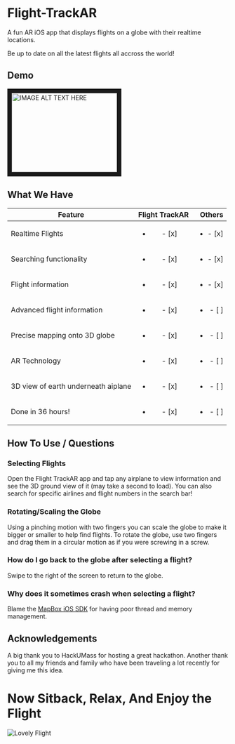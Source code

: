 # Flight-TrackAR
A fun AR iOS app that displays flights on a globe with their realtime locations.

Be up to date on all the latest flights all accross the world!

## Demo
<a href="http://www.youtube.com/watch?feature=player_embedded&v=S8j9V2fYhOI
" target="_blank"><img src="http://img.youtube.com/vi/S8j9V2fYhOI/0.jpg" 
alt="IMAGE ALT TEXT HERE" width="240" height="180" border="10" /></a>

## What We Have

| Feature       | Flight TrackAR| Others|
| ------------- |:-------------:| -----:|
| Realtime Flights| <ul><li>- [x] </li></ul> | <ul><li>- [x] </li></ul> |
| Searching functionality | <ul><li>- [x] </li></ul> | <ul><li>- [x] </li></ul> |
| Flight information | <ul><li>- [x] </li></ul> | <ul><li>- [x] </li></ul> |
| Advanced flight information | <ul><li>- [x] </li></ul> | <ul><li>- [ ] </li></ul> |
| Precise mapping onto 3D globe | <ul><li>- [x] </li></ul> | <ul><li>- [ ] </li></ul> |
| AR Technology | <ul><li>- [x] </li></ul> | <ul><li>- [ ] </li></ul> |
| 3D view of earth underneath aiplane | <ul><li>- [x] </li></ul> | <ul><li>- [ ] </li></ul> |
| Done in 36 hours! | <ul><li>- [x] </li></ul> | <ul><li>- [ ] </li></ul> |

## How To Use / Questions

### Selecting Flights
Open the Flight TrackAR app and tap any airplane to view information and see the 3D ground view of it (may take a second to load). You can also search for specific airlines and flight numbers in the search bar!

### Rotating/Scaling the Globe
Using a pinching motion with two fingers you can scale the globe to make it bigger or smaller to help find flights. To rotate the globe, use two fingers and drag them in a circular motion as if you were screwing in a screw.

### How do I go back to the globe after selecting a flight?
Swipe to the right of the screen to return to the globe.

### Why does it sometimes crash when selecting a flight?
Blame the [MapBox iOS SDK](https://github.com/mapbox/mapbox-scenekit) for having poor thread and memory management.

## Acknowledgements
A big thank you to HackUMass for hosting a great hackathon. Another thank you to all my friends and family who have been traveling a lot recently for giving me this idea.

# Now Sitback, Relax, And Enjoy the Flight
![Lovely Flight](https://i.imgur.com/eA0zTzQ.png)
